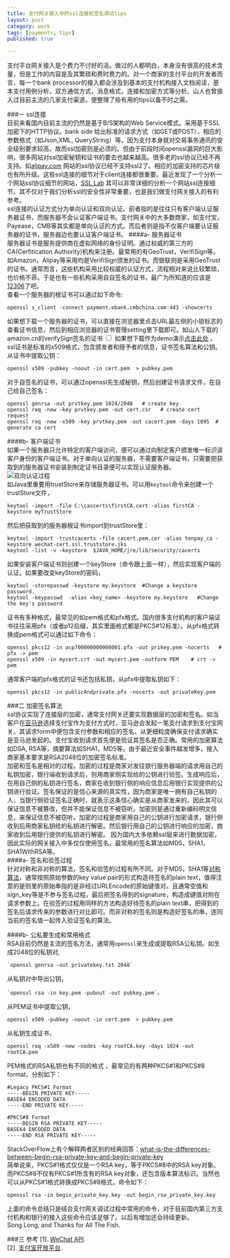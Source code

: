 ```yaml
---
title: 支付网关接入中的ssl连接和签名调试tips
layout: post
category: work
tags: [payments, tips]
published: true

---
```


支付平台网关接入是个费力不讨好的活。做过的人都明白，本身没有很高的技术含量，但是工作的内容是及其繁琐和费时费力的。对一个商家的支付平台的开发者而言，每一个bank processor的接入都会涉及到基本的支付机构接入文档阅读，基本支付用例分析，双方通信方式，消息格式，连接和加密方式等分析。山人也曾接入过目前主流的几家支付渠道，便整理了些有用的tips以备不时之需。 

<!--more-->    
###一 ssl连接         
目前来看国内目前主流的仍然是基于B/S架构的Web Service模式。采用基于SSL加密下的HTTP协议。bank side 给出标准的请求方式（如GET或POST），相应的参数格式（如Json,XML, QueryString）等。因为支付本身就对交易事务通讯的安全级别要求较高，故而ssl加密则是必须的。但由于前段时间openssl漏洞的巨大影响，很多网站对ssl加密秘钥和证书的要去也越来越高。很多老的ssl协议已经不再支持。如[alipay.com](https://www.ssllabs.com/ssltest/analyze.html?d=mapi.alipay.com&s=110.75.146.31&latest) 网站的ssl协议已经不支持ssl2了。相应的加密支持的芯片级也有所升级。这些ssl连接的细节对于client连接都很重要。最近发现了一个分析一个网站ssl协议细节的网站，[SSL Lab](https://www.ssllabs.com/ssltest/) 其可以非常详细的分析一个网站ssl连接细节。其不仅对于我们分析ssl的安全性非常重要，也是我们做支付网关接入的有利参考。   
ssl连接的认证方式分为单向认证和双向认证。前者指的是往往只有客户端认证服务器证书，而服务器不会认证客户端证书。支付网关中的大多数商家，如支付宝，Payease，CMB等其实都是单向认证的方式。而后者则是指不仅客户端要认证服务器的证书，服务器边也要认证客户端证书。
####a- 服务器证书    
服务器证书是服务提供商在虚拟网络的身份证明。通过权威的第三方的CA(Cerfitication Authority)机构来注册。最常用的有GeoTrust，VerifiSign等。如Amazon，Alipay等采用均是VerifiSign颁发的证书。而银联则是采用GeoTrust的证书。通常而言，这些机构采用比较权威的认证方式，流程相对来说比较繁琐，也价格不菲。于是也有一些机构采用自自签名的证书，最广为所知道的应该是[12306](https://kyfw.12306.cn/otn/leftTicket/init)了吧。    
查看一个服务器的根证书可以通过如下命令:     

    openssl s_client -connect payment.ebank.cmbchina.com:443 -showcerts   

如果想下载一个服务器的证书，可以直接在浏览器里点击URL最左侧的小锁标志的查看证书信息，然后到相应浏览器的证书管理setting里下载即可。如山人下载的amazon.cn的verifySign签名的证书
<label for="sn-1" class="margin-toggle sidenote-number"></label><input type="checkbox" id="sn-1" class="margin-toggle"/> 
<span class="sidenote">
如果想下载作为demo演示[点击此处](/assets/downloads/amazon.cn.cert) 
</span>
。ssl证书是标准的x509格式，包含颁发者和授予者的信息，证书签名算法和公钥。从证书中提取公钥：  

    openssl x509 -pubkey -noout -in cert.pem  > pubkey.pem

对于自签名的证书，可以通过openssl先生成秘钥，然后创建证书请求文件，在自己给自己签名：   

    openssl genrsa -out prvtkey.pem 1024/2048   # create key
    openssl req -new -key prvtkey.pem -out cert.csr   # create cert request
    openssl req -new -x509 -key prvtkey.pem -out cacert.pem -days 1095  # generate ca cert

####b- 客户端证书   
如果一个服务器只允许特定的客户端访问，便可以通过向制定客户颁发唯一标识该客户身份的客户端证书。对于单向认证的服务器，不需要客户端证书，只需要把获取到的服务器证书安装到制定证书目录便可以实现认证服务器。  
![双向认证过程]({{site.cdnurl}}/assets/img/post/ssl-mutal-authen.gif)   
如Java里重要用trustStore来存储服务器证书。可以用`keytool`命令来创建一个trustStore文件，   

    keytool -import -file C:\cascerts\firstCA.cert -alias firstCA -keystore myTrustStore

然后把获取到的服务器根证书import到trustStore里：   

    keytool -import -trustcacerts -file cacert.pem.cer -alias tenpay_ca -keystore wechat-cert.ssl.truststore.jks
    keytool -list -v -keystore  $JAVA_HOME/jre/lib/security/cacerts

如果安装客户端证书则创建一个keyStore（命令跟上面一样），然后实现客户端的认证。如果要改变keyStore的密码，   

    keytool -storepasswd -keystore my.keystore  #Change a keystore password.
    keytool -keypasswd  -alias <key_name> -keystore my.keystore   #Change the key's password

证书有多种格式，最常见的如pem格式和pfx格式。国内很多支付机构的客户端证书往往采用pfx（或者p12后缀，其实里面格式都是PKCS#12标准）。从pfx格式转换成pem格式可以通过如下命令：  

    openssl pkcs12 -in acp700000000000001.pfx -out prikey.pem -nocerts   # pfx -> pem
    openssl x509 -in mycert.crt -out mycert.pem -outform PEM    # crt -> pem

通常客户端的pfx格式的证书还包括私钥，从pfx中提取私钥如下：   

    openssl pkcs12 -in publicAndprivate.pfx -nocerts -out privateKey.pem

###二 加密签名算法   
ssl协议实现了连接层的加密，通常支付网关还要实现数据层的加密和签名。如当客户在[亚马逊](http://z.cn)选择支付宝作为支付方式时，亚马逊会发起一笔支付请求到支付宝网关。其请求form中便包含支付参数和相应的签名，从更细粒度确保支付请求确实是亚马逊发起的。支付宝收到请求首先便是验证其签名是否正确。常用的加密算法如DSA, RSA等，摘要算法如SHA1，MD5等。由于最近安全事件越发增多，接入商家基本要求是RSA2048位的加密签名标准。    
加密和签名是相对的过程。加密的过程是商家对发往银行服务器端的请求用自己的私钥加密，银行端收到请求后，则用商家侧实现给的公钥进行验签。生成响应后，在用自己侧的私钥进行签名，商家在收到银行侧的响应信息后用银行实现提供的公钥进行验证。签名保证的是信心来源的真实性，因为商家是唯一拥有自己私钥的人，当银行侧验证签名正确时，就表示这条信心确实是从商家发来的。因此其可以保证信息不被篡改，但并不能保证信息不被窃听。加密则是通过重新编码明文信息，来保证信息不被窃听。加密的过程是商家用自己的公钥进行加密请求，银行侧收到后用商家私钥给的私钥进行解密。然后银行用自己的公钥进行响应的加密，商家收到后用银行提供的私钥进行解密。    因为国内大多依赖ssl层来进行数据加密，因此实际的网关接入中多仅仅使用签名。最常用的签名算法如MD5，SHA1，SHA1WithRSA等。    
####a- 签名和验签过程         
针对对称和非对称的算法，签名和验签的过程有所不同。对于MD5，SHA1等[对称算法](http://baike.baidu.com/link?url=9dBlYCqOoQxnML5WxcOe1Trg4-lNvggdxHHnUsFW4xbTiEV4R0Q3OhpWOpnlCgpiM8R_ezbnui7sNfaM4eEFdq)，通常按照原始参数的key value pair的形式构造待签名的plain text，值得注意的是则里的原始串指的是非经过URLEncode的原始键值对。且通常空值和sign_key等是不参与签名过程，最后把签名得到的signature，构造成键值对附在请求参数上。在验签的过程用同样的方法构造好待签名的plain text串，把得到的签名后请求传来的参数进行对比即可。而非对称的签名则是构造好签名的串，连同当前的签名值一起传入验证签名的算法。   

####b- 公私要生成和常用格式    
RSA目前仍然是主流的签名方法，通常用`openssl`来生成或提取RSA公私钥。如生成2048位的私钥对,

    `openssl genrsa -out privatekey.txt 2048` 

从私钥对中导出公钥，
    
    `openssl rsa -in key.pem -pubout -out pubkey.pem`。   

从PEM证书中提取公钥，   

    openssl x509 -pubkey -noout -in cert.pem  > pubkey.pem

从私钥生成证书，   

    openssl req -x509 -new -nodes -key rootCA.key -days 1024 -out rootCA.pem

PEM格式的RSA私钥也有不同的格式 ，最常见的有两种PKCS#1和PKCS#8 format，分别如下：   
    
    #Legacy PKCS#1 Format
    -----BEGIN PRIVATE KEY-----
    BASE64 ENCODED DATA
    -----END PRIVATE KEY-----

    #PKCS#8 Format
    -----BEGIN RSA PRIVATE KEY-----
    BASE64 ENCODED DATA
    -----END RSA PRIVATE KEY-----
    
StackOverFlow上有个解释两者区别的经典回答：[what-is-the-differences-between-begin-rsa-private-key-and-begin-private-key](http://stackoverflow.com/questions/20065304/what-is-the-differences-between-begin-rsa-private-key-and-begin-private-key)   
简单说来，PKCS#1格式仅仅是一个RSA key，等于PKCS#8中的RSA key对象。而PKCS#8不仅有PKCS#1所含有的RSA key对象，还包含版本算法标识。当然也可以从PKCS#1格式转换成PKCS#8格式，命令如下：  

    openssl rsa -in begin_private_key.key -out begin_rsa_private_key.key

上面的命令总结只是结合支付网关调试过程中常用的命令，对于目前国内第三方支付机构和银行的接入这些命令应该足够了。以后有增加还会持续更新。   
Song Long, and Thanks for All The Fish.    

###三 参考
[1]. [WeChat API](http://dev.wechat.com/wechatapi).    
[2]. [支付宝开放平台](https://doc.open.alipay.com/).
